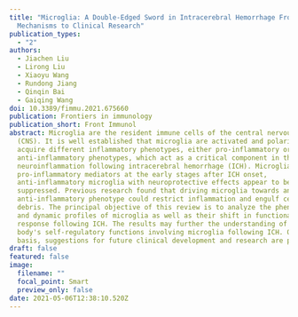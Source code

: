 ```yaml
---
title: "Microglia: A Double-Edged Sword in Intracerebral Hemorrhage From Basic
  Mechanisms to Clinical Research"
publication_types:
  - "2"
authors:
  - Jiachen Liu
  - Lirong Liu
  - Xiaoyu Wang
  - Rundong Jiang
  - Qinqin Bai
  - Gaiqing Wang
doi: 10.3389/fimmu.2021.675660
publication: Frontiers in immunology
publication_short: Front Immunol
abstract: Microglia are the resident immune cells of the central nervous system
  (CNS). It is well established that microglia are activated and polarized to
  acquire different inflammatory phenotypes, either pro-inflammatory or
  anti-inflammatory phenotypes, which act as a critical component in the
  neuroinflammation following intracerebral hemorrhage (ICH). Microglia produce
  pro-inflammatory mediators at the early stages after ICH onset,
  anti-inflammatory microglia with neuroprotective effects appear to be
  suppressed. Previous research found that driving microglia towards an
  anti-inflammatory phenotype could restrict inflammation and engulf cellular
  debris. The principal objective of this review is to analyze the phenotypes
  and dynamic profiles of microglia as well as their shift in functional
  response following ICH. The results may further the understanding of the
  body's self-regulatory functions involving microglia following ICH. On this
  basis, suggestions for future clinical development and research are provided.
draft: false
featured: false
image:
  filename: ""
  focal_point: Smart
  preview_only: false
date: 2021-05-06T12:38:10.520Z
---
```

